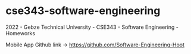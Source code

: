 # cse343-software-engineering
2022 - Gebze Technical University - CSE343 - Software Engineering - Homeworks


Mobile App Github link -> https://github.com/Software-Engineering-Hoot
